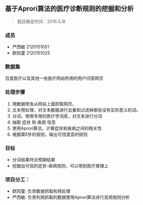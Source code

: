 
## 基于Aprori算法的医疗诊断规则的挖掘和分析

> 题目确定时间：2016.5.18

### 成员

- 严西敏 2120151051
- 欧阳童 2120151025

### 数据集  

百度医疗以及其他一些医疗网站所用的用户问答网页

### 处理步骤

1. 用数据爬虫从网站上面抓取网页。
2. 文本预处理，对文本数据进行去重和过滤掉那些没有实际意义的词。
3. 分词，使用专用的医疗学词库，对文本进行分词
4. 抽取 症状 和 疾病 信息
5. 使用Aprori算法，计算症状和疾病之间的相关性
6. 根据第5步的规则，输出可信度高的规则
### 目标

- 分词结果符合预期结果
- 挖掘出可信的症状-疾病规则，可以用到医疗推理上 

### 项目分工：

- 欧阳童:   负责数据抓取和预处理
- 严西敏:  负责利用抓取的数据使用Aprori算法进行高频规则分析
